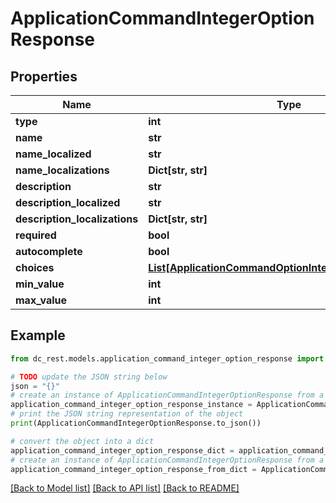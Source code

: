 # ApplicationCommandIntegerOptionResponse


## Properties

Name | Type | Description | Notes
------------ | ------------- | ------------- | -------------
**type** | **int** |  | 
**name** | **str** |  | 
**name_localized** | **str** |  | [optional] 
**name_localizations** | **Dict[str, str]** |  | [optional] 
**description** | **str** |  | 
**description_localized** | **str** |  | [optional] 
**description_localizations** | **Dict[str, str]** |  | [optional] 
**required** | **bool** |  | [optional] 
**autocomplete** | **bool** |  | [optional] 
**choices** | [**List[ApplicationCommandOptionIntegerChoiceResponse]**](ApplicationCommandOptionIntegerChoiceResponse.md) |  | [optional] 
**min_value** | **int** |  | [optional] 
**max_value** | **int** |  | [optional] 

## Example

```python
from dc_rest.models.application_command_integer_option_response import ApplicationCommandIntegerOptionResponse

# TODO update the JSON string below
json = "{}"
# create an instance of ApplicationCommandIntegerOptionResponse from a JSON string
application_command_integer_option_response_instance = ApplicationCommandIntegerOptionResponse.from_json(json)
# print the JSON string representation of the object
print(ApplicationCommandIntegerOptionResponse.to_json())

# convert the object into a dict
application_command_integer_option_response_dict = application_command_integer_option_response_instance.to_dict()
# create an instance of ApplicationCommandIntegerOptionResponse from a dict
application_command_integer_option_response_from_dict = ApplicationCommandIntegerOptionResponse.from_dict(application_command_integer_option_response_dict)
```
[[Back to Model list]](../README.md#documentation-for-models) [[Back to API list]](../README.md#documentation-for-api-endpoints) [[Back to README]](../README.md)


